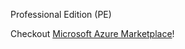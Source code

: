 <i class="fa fa-th-large"></i> Professional Edition (PE)

Checkout [Microsoft Azure Marketplace](https://azuremarketplace.microsoft.com/en-us/marketplace/apps/techdivision.appserver-io-pe?tab=Overview)!
